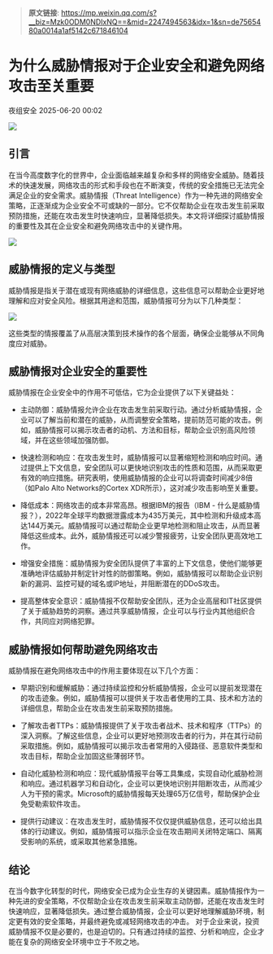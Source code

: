 > **原文链接**: https://mp.weixin.qq.com/s?__biz=Mzk0ODM0NDIxNQ==&mid=2247494563&idx=1&sn=de7565480a0014a1af5142c671846104

#  为什么威胁情报对于企业安全和避免网络攻击至关重要  
 夜组安全   2025-06-20 00:02  
  
![](https://mmbiz.qpic.cn/sz_mmbiz_png/GLyX5CgG8A1iaTj8eIk1SSvkOGg93dHicZxnUtJGrfvvT0H05mDuuCv0P7M2EmOeNXcIZXiaqcULl1ic0iaAJiavkc3g/640?wx_fmt=png&from=appmsg "")  
  
## 引言  
  
在当今高度数字化的世界中，企业面临越来越复杂和多样的网络安全威胁。随着技术的快速发展，网络攻击的形式和手段也在不断演变，传统的安全措施已无法完全满足企业的安全需求。威胁情报（Threat Intelligence）作为一种先进的网络安全策略，正逐渐成为企业安全不可或缺的一部分。它不仅帮助企业在攻击发生前采取预防措施，还能在攻击发生时快速响应，显著降低损失。本文将详细探讨威胁情报的重要性及其在企业安全和避免网络攻击中的关键作用。  
  
![](https://mmbiz.qpic.cn/sz_mmbiz_png/GLyX5CgG8A0VauiaYUdZu9aZaOegRR5xdX992529QPrWnvzjv8VDQJwcRMa3XljVpxvqJBROldjCIO1jQm2xtEw/640?wx_fmt=png&from=appmsg "")  
## 威胁情报的定义与类型  
  
威胁情报是指关于潜在或现有网络威胁的详细信息，这些信息可以帮助企业更好地理解和应对安全风险。根据其用途和范围，威胁情报可分为以下几种类型：  
  
![](https://mmbiz.qpic.cn/sz_mmbiz_png/GLyX5CgG8A0VauiaYUdZu9aZaOegRR5xd6p7TnQwM77feVt6gpFia23KvicJplTGHKyZAAEBeuPFUL3zRwPEib4tCw/640?wx_fmt=png&from=appmsg "")  
  
这些类型的情报覆盖了从高层决策到技术操作的各个层面，确保企业能够从不同角度应对威胁。  
## 威胁情报对企业安全的重要性  
  
威胁情报在企业安全中的作用不可低估，它为企业提供了以下关键益处：  
- 主动防御：威胁情报允许企业在攻击发生前采取行动。通过分析威胁情报，企业可以了解当前和潜在的威胁，从而调整安全策略，提前防范可能的攻击。例如，威胁情报可以揭示攻击者的动机、方法和目标，帮助企业识别高风险领域，并在这些领域加强防御。  
  
- 快速检测和响应：在攻击发生时，威胁情报可以显著缩短检测和响应时间。通过提供上下文信息，安全团队可以更快地识别攻击的性质和范围，从而采取更有效的响应措施。研究表明，使用威胁情报的企业可以将调查时间减少8倍（如Palo Alto Networks的Cortex XDR所示），这对减少攻击影响至关重要。  
  
- 降低成本：网络攻击的成本非常高昂。根据IBM的报告（IBM - 什么是威胁情报？），2022年全球平均数据泄露成本为435万美元，其中检测和升级成本高达144万美元。威胁情报可以通过帮助企业更早地检测和阻止攻击，从而显著降低这些成本。此外，威胁情报还可以减少警报疲劳，让安全团队更高效地工作。  
  
- 增强安全措施：威胁情报为安全团队提供了丰富的上下文信息，使他们能够更准确地评估威胁并制定针对性的防御策略。例如，威胁情报可以帮助企业识别新的漏洞、监控可疑的域名或IP地址，并阻断潜在的DDoS攻击。  
  
- 提高整体安全意识：威胁情报不仅帮助安全团队，还为企业高层和IT社区提供了关于威胁趋势的洞察。通过共享威胁情报，企业可以与行业内其他组织合作，共同应对网络犯罪。  
  
## 威胁情报如何帮助避免网络攻击  
  
威胁情报在避免网络攻击中的作用主要体现在以下几个方面：  
- 早期识别和缓解威胁：通过持续监控和分析威胁情报，企业可以提前发现潜在的攻击迹象。例如，威胁情报可以提供关于攻击者使用的工具、技术和方法的详细信息，帮助企业在攻击发生前采取预防措施。  
  
- 了解攻击者TTPs：威胁情报提供了关于攻击者战术、技术和程序（TTPs）的深入洞察。了解这些信息，企业可以更好地预测攻击者的行为，并在其行动前采取措施。例如，威胁情报可以揭示攻击者常用的入侵路径、恶意软件类型和攻击目标，帮助企业加固这些薄弱环节。  
  
- 自动化威胁检测和响应：现代威胁情报平台等工具集成，实现自动化威胁检测和响应。通过机器学习和自动化，企业可以更快地识别并阻断攻击，从而减少人为干预的需求。Microsoft的威胁情报每天处理65万亿信号，帮助保护企业免受勒索软件攻击。  
  
- 提供行动建议：在攻击发生时，威胁情报不仅仅提供威胁信息，还可以给出具体的行动建议。例如，威胁情报可以指示企业在攻击期间关闭特定端口、隔离受影响的系统，或采取其他紧急措施。  
  
## 结论  
  
在当今数字化转型的时代，网络安全已成为企业生存的关键因素。威胁情报作为一种先进的安全策略，不仅帮助企业在攻击发生前采取主动防御，还能在攻击发生时快速响应，显著降低损失。通过整合威胁情报，企业可以更好地理解威胁环境，制定更有效的安全策略，并最终避免或减轻网络攻击的冲击。 对于企业来说，投资威胁情报不仅是必要的，也是迫切的。只有通过持续的监控、分析和响应，企业才能在复杂的网络安全环境中立于不败之地。  
  
  
  
